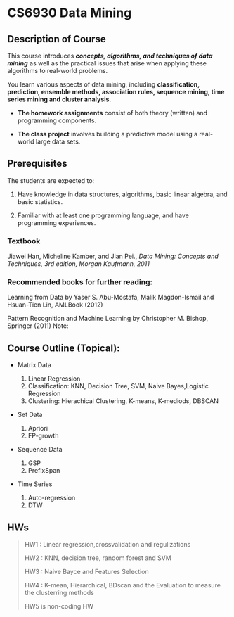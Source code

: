 # CS6930 Data Mining

## Description of Course
This course introduces ***concepts, algorithms, and techniques of data mining*** as well as the practical issues that arise when applying these algorithms to real-world problems. 

You learn various aspects of data mining, including **classification, prediction, ensemble methods, association rules, sequence mining, time series mining and cluster analysis**. 

*  **The homework assignments** consist of both theory (written) and programming components. 

*  **The class project** involves building a predictive model using a real-world large data sets.

## Prerequisites
The students are expected to:

1. Have knowledge in data structures, algorithms, basic linear algebra, and basic statistics.

2. Familiar with at least one programming language, and have programming experiences.

### Textbook
Jiawei Han, Micheline Kamber, and Jian Pei., *Data Mining: Concepts and Techniques, 3rd edition, Morgan Kaufmann, 2011*

### Recommended books for further reading:
Learning from Data by Yaser S. Abu-Mostafa, Malik Magdon-Ismail and Hsuan-Tien Lin, AMLBook (2012) 

Pattern Recognition and Machine Learning by Christopher M. Bishop, Springer (2011) 
Note:




## Course Outline (Topical):

* Matrix Data

	1. Linear Regression
	2. Classification: KNN, Decision Tree, SVM, Naive Bayes,Logistic Regression
   3. Clustering: Hierachical Clustering, K-means, K-mediods, DBSCAN

* Set Data
	1. Apriori
	2. FP-growth

* Sequence Data
   	1. GSP
	2. PrefixSpan

* Time Series
	1. Auto-regression
	2. DTW

## HWs

> HW1 : Linear regression,crossvalidation and regulizations
> 
> HW2 : KNN, decision tree, random forest and SVM
> 
> HW3 : Naive Bayce and Features Selection
> 
> HW4 : K-mean, Hierarchical, BDscan and the Evaluation to measure the clusterring methods
> 
> HW5 is non-coding HW


